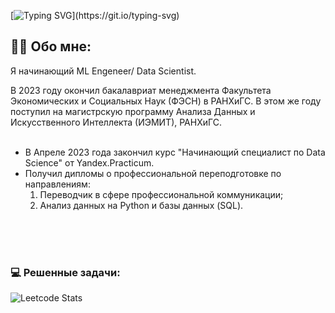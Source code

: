 [![Typing SVG](https://readme-typing-svg.herokuapp.com?font=Pixelify+Sans&duration=1&pause=30&color=03F700&multiline=true&width=435&lines=Welcome%2C+my+name+is+Vladimir+.)](https://git.io/typing-svg)
## :man_technologist: Обо мне:
Я начинающий ML Engeneer/ Data Scientist.

В 2023 году окончил  бакалавриат менеджмента Факультета Экономических и Социальных Наук (ФЭСН) в РАНХиГС. В этом же году поступил на магистрскую программу Анализа Данных и Искусственного Интеллекта (ИЭМИТ), РАНХиГС.
<br>
</br>
- В Апреле 2023 года закончил курс "Начинающий специалист по Data Science" от Yandex.Practicum.
- Получил дипломы о профессиональной переподготовке по направлениям:
  1. Переводчик в сфере профессиональной коммуникации;
  2. Анализ данных на Python и базы данных (SQL).
<br></br>

<br></br>


### 💻 Решенные задачи:
![Leetcode Stats](https://leetcard.jacoblin.cool/vkslv?theme=dark)

